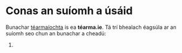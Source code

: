 # Conas an suíomh a úsáid

Bunachar [téarmaíochta](cad-is-tearma.ga) is ea **téarma.ie**. Tá trí bhealach éagsúla ar an suíomh seo chun an bunachar a cheadú:

1.